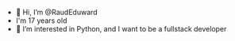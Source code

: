 - 👋 Hi, I’m @RaudEduward
- I'm 17 years old
- 👀 I’m interested in Python, and I want to be a fullstack developer


<!---
RaudEduward/RaudEduward is a ✨ special ✨ repository because its `README.md` (this file) appears on your GitHub profile.
You can click the Preview link to take a look at your changes.
--->
